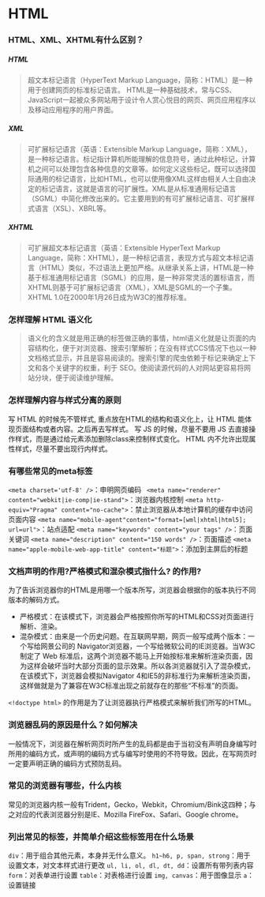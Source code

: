 # HTML

### HTML、XML、XHTML有什么区别？

##### HTML

>超文本标记语言（HyperText Markup Language，简称：HTML）是一种用于创建网页的标准标记语言。 HTML是一种基础技术，常与CSS、JavaScript一起被众多网站用于设计令人赏心悦目的网页、网页应用程序以及移动应用程序的用户界面。


##### XML

>可扩展标记语言（英语：Extensible Markup Language，简称：XML），是一种标记语言。标记指计算机所能理解的信息符号，通过此种标记，计算机之间可以处理包含各种信息的文章等。如何定义这些标记，既可以选择国际通用的标记语言，比如HTML，也可以使用像XML这样由相关人士自由决定的标记语言，这就是语言的可扩展性。XML是从标准通用标记语言（SGML）中简化修改出来的。它主要用到的有可扩展标记语言、可扩展样式语言（XSL）、XBRL等。


##### XHTML

>可扩展超文本标记语言（英语：Extensible HyperText Markup Language，简称：XHTML），是一种标记语言，表现方式与超文本标记语言（HTML）类似，不过语法上更加严格。从继承关系上讲，HTML是一种基于标准通用标记语言（SGML）的应用，是一种非常灵活的置标语言，而XHTML则基于可扩展标记语言（XML），XML是SGML的一个子集。XHTML 1.0在2000年1月26日成为W3C的推荐标准。


### 怎样理解 HTML 语义化

>语义化的含义就是用正确的标签做正确的事情，html语义化就是让页面的内容结构化，便于对浏览器、搜索引擎解析；在没有样式CCS情况下也以一种文档格式显示，并且是容易阅读的。搜索引擎的爬虫依赖于标记来确定上下文和各个关键字的权重，利于 SEO。使阅读源代码的人对网站更容易将网站分块，便于阅读维护理解。


### 怎样理解内容与样式分离的原则

写 HTML 的时候先不管样式, 重点放在HTML的结构和语义化上，让 HTML 能体现页面结构或者内容。之后再去写样式。
写 JS 的时候，尽量不要用 JS 去直接操作样式，而是通过给元素添加删除class来控制样式变化。
HTML 内不允许出现属性样式，尽量不要出现行内样式。

### 有哪些常见的meta标签

`<meta charset='utf-8' />`：申明网页编码
` <meta name="renderer" content="webkit|ie-comp|ie-stand">`：浏览器内核控制
`<meta http-equiv="Pragma" content="no-cache">`：禁止浏览器从本地计算机的缓存中访问页面内容
`<meta name="mobile-agent"content="format=[wml|xhtml|html5]; url=url">`：站点适配
`<meta name="keywords" content="your tags" />`：页面关键词
`<meta name="description" content="150 words" />`：页面描述
`<meta name="apple-mobile-web-app-title" content="标题">`：添加到主屏后的标题


### 文档声明的作用?严格模式和混杂模式指什么?<!doctype html> 的作用?

为了告诉浏览器你的HTML是用哪一个版本所写，浏览器会根据你的版本执行不同版本的解码方式。

- 严格模式：在该模式下，浏览器会严格按照你所写的HTML和CSS对页面进行解析、渲染。
- 混杂模式：由来是一个历史问题。在互联网早期，网页一般写成两个版本：一个写给网景公司的 Navigator浏览器，一个写给微软公司的IE浏览器。当W3C制定了 Web 标准后，这两个浏览器不能马上开始按标准来解析渲染页面，因为这样会破坏当时大部分页面的显示效果。所以各浏览器就引入了混杂模式，在该模式下，浏览器会模拟Navigator 4和IE5的非标准行为来解析渲染页面，这样做就是为了兼容在W3C标准出现之前就存在的那些“不标准”的页面。

`<!doctype html>` 的作用是为了让浏览器执行严格模式来解析我们所写的HTML。


### 浏览器乱码的原因是什么？如何解决

一般情况下，浏览器在解析网页时所产生的乱码都是由于当初没有声明自身编写时所用的编码方式，或声明的编码方式与编写时使用的不符导致。因此，在写网页时一定要声明正确的编码方式预防乱码。


### 常见的浏览器有哪些，什么内核

常见的浏览器内核一般有Trident，Gecko，Webkit，Chromium/Bink这四种；与之对应的代表浏览器分别是IE、Mozilla FireFox、Safari、Google chrome。


### 列出常见的标签，并简单介绍这些标签用在什么场景


`div`：用于组合其他元素，本身并无什么意义。
`h1~h6, p, span, strong`：用于设置文本，对文本样式进行更改
`ul, li, ol, dl, dt, dd`：设置所有带列表内容
`form`：对表单进行设置
`table`：对表格进行设置
`img, canvas`：用于图像显示
`a`：设置链接

